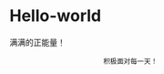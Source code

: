 # Hello-world


满满的正能量！
    
      
            
             
                           积极面对每一天！
                           
                           
                           
                           
                           
